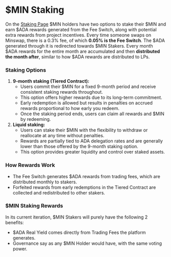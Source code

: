 # $MIN Staking

On the [Staking Page](https://app.minswap.org/staking) $MIN holders have two options to stake their $MIN and earn $ADA rewards generated from the Fee Switch, along with potential extra rewards from project incentives. Every time someone swaps on Minswap, there is a 0.3% fee, of which **0.05% is the Fee Switch**. The $ADA generated through it is redirected towards $MIN Stakers. Every month $ADA rewards for the entire month are accumulated and then **distributed the month after**, similar to how $ADA rewards are distributed to LPs.

### **Staking Options**

1. **9-month staking (Tiered Contract):**
   * Users commit their $MIN for a fixed 9-month period and receive consistent staking rewards throughout.
   * This option offers higher rewards due to its long-term commitment.
   * Early redemption is allowed but results in penalties on accrued rewards proportional to how early you redeem.
   * Once the staking period ends, users can claim all rewards and $MIN by redeeming.
2. **Liquid staking:**
   * Users can stake their $MIN with the flexibility to withdraw or reallocate at any time without penalties.
   * Rewards are partially tied to ADA delegation rates and are generally lower than those offered by the 9-month staking option.
   * This option provides greater liquidity and control over staked assets.

### **How Rewards Work**

* The Fee Switch generates $ADA rewards from trading fees, which are distributed monthly to stakers.
* Forfeited rewards from early redemptions in the Tiered Contract are collected and redistributed to other stakers.

### $MIN Staking Rewards

In its current iteration, $MIN Stakers will purely have the following 2 benefits:

* $ADA Real Yield comes directly from Trading Fees the platform generates.
* Governance say as any $MIN Holder would have, with the same voting power.
